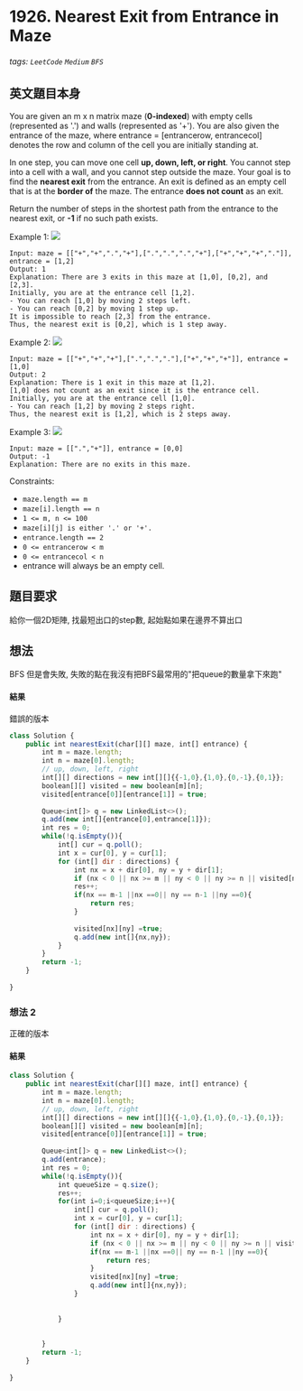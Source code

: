# 1926. Nearest Exit from Entrance in Maze
###### tags: `LeetCode` `Medium` `BFS`

## 英文題目本身
You are given an m x n matrix maze (**0-indexed**) with empty cells (represented as '.') and walls (represented as '+'). You are also given the entrance of the maze, where entrance = [entrancerow, entrancecol] denotes the row and column of the cell you are initially standing at.

In one step, you can move one cell **up, down, left, or right**. You cannot step into a cell with a wall, and you cannot step outside the maze. Your goal is to find the **nearest exit** from the entrance. An exit is defined as an empty cell that is at the **border of** the maze. The entrance **does not count** as an exit.

Return the number of steps in the shortest path from the entrance to the nearest exit, or **-1** if no such path exists.

 

Example 1:
![](https://i.imgur.com/1k8ajNv.png)
```
Input: maze = [["+","+",".","+"],[".",".",".","+"],["+","+","+","."]], entrance = [1,2]
Output: 1
Explanation: There are 3 exits in this maze at [1,0], [0,2], and [2,3].
Initially, you are at the entrance cell [1,2].
- You can reach [1,0] by moving 2 steps left.
- You can reach [0,2] by moving 1 step up.
It is impossible to reach [2,3] from the entrance.
Thus, the nearest exit is [0,2], which is 1 step away.
```
Example 2:
![](https://i.imgur.com/hpGr4mg.png)
```
Input: maze = [["+","+","+"],[".",".","."],["+","+","+"]], entrance = [1,0]
Output: 2
Explanation: There is 1 exit in this maze at [1,2].
[1,0] does not count as an exit since it is the entrance cell.
Initially, you are at the entrance cell [1,0].
- You can reach [1,2] by moving 2 steps right.
Thus, the nearest exit is [1,2], which is 2 steps away.
```
Example 3:
![](https://i.imgur.com/e5Od3d4.png)
```
Input: maze = [[".","+"]], entrance = [0,0]
Output: -1
Explanation: There are no exits in this maze.
```

Constraints:

- `maze.length == m`
- `maze[i].length == n`
- `1 <= m, n <= 100`
- `maze[i][j] is either '.' or '+'.`
- `entrance.length == 2`
- `0 <= entrancerow < m`
- `0 <= entrancecol < n`
- entrance will always be an empty cell.
## 題目要求
給你一個2D矩陣, 找最短出口的step數, 起始點如果在邊界不算出口
## 想法
BFS  但是會失敗, 失敗的點在我沒有把BFS最常用的"把queue的數量拿下來跑"
#### 結果
錯誤的版本
```javascript
class Solution {
    public int nearestExit(char[][] maze, int[] entrance) {
        int m = maze.length;
        int n = maze[0].length;
        // up, down, left, right
        int[][] directions = new int[][]{{-1,0},{1,0},{0,-1},{0,1}};
        boolean[][] visited = new boolean[m][n];
        visited[entrance[0]][entrance[1]] = true;
        
        Queue<int[]> q = new LinkedList<>();
        q.add(new int[]{entrance[0],entrance[1]});
        int res = 0;
        while(!q.isEmpty()){
            int[] cur = q.poll();
            int x = cur[0], y = cur[1];
            for (int[] dir : directions) {
                int nx = x + dir[0], ny = y + dir[1];
                if (nx < 0 || nx >= m || ny < 0 || ny >= n || visited[nx][ny] || maze[nx][ny]=='+') continue;
                res++;
                if(nx == m-1 ||nx ==0|| ny == n-1 ||ny ==0){
                    return res;
                }
                
                visited[nx][ny] =true;
                q.add(new int[]{nx,ny});
            }
        }
        return -1;
    }
   
}
```

### 想法 2
正確的版本
#### 結果
```javascript
class Solution {
    public int nearestExit(char[][] maze, int[] entrance) {
        int m = maze.length;
        int n = maze[0].length;
        // up, down, left, right
        int[][] directions = new int[][]{{-1,0},{1,0},{0,-1},{0,1}};
        boolean[][] visited = new boolean[m][n];
        visited[entrance[0]][entrance[1]] = true;
        
        Queue<int[]> q = new LinkedList<>();
        q.add(entrance);
        int res = 0;
        while(!q.isEmpty()){
            int queueSize = q.size();
            res++;
            for(int i=0;i<queueSize;i++){
                int[] cur = q.poll();
                int x = cur[0], y = cur[1];
                for (int[] dir : directions) {
                    int nx = x + dir[0], ny = y + dir[1];
                    if (nx < 0 || nx >= m || ny < 0 || ny >= n || visited[nx][ny] || maze[nx][ny]=='+') continue;
                    if(nx == m-1 ||nx ==0|| ny == n-1 ||ny ==0){
                        return res;
                    }
                    visited[nx][ny] =true;
                    q.add(new int[]{nx,ny});
                }
                
                
            }
            
           
        }
        return -1;
    }
   
}
```